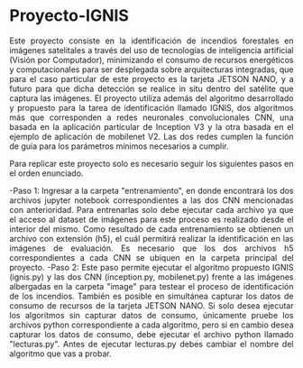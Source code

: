 # Proyecto-IGNIS
<div align = "justify">Este proyecto consiste en la identificación de incendios forestales en imágenes satelitales a través del uso de tecnologías de inteligencia artificial (Visión por Computador), minimizando el consumo de recursos energéticos y computacionales para ser desplegada sobre arquitecturas integradas, que para el caso particular de este proyecto es la tarjeta JETSON NANO, y a futuro para que dicha detección se realice in situ dentro del satélite que captura las imágenes.  El proyecto utiliza además del algoritmo desarrollado y propuesto para la tarea de identificación llamado IGNIS, dos algoritmos más que corresponden a redes neuronales convolucionales CNN, una basada en la aplicación particular de Inception V3 y la otra basada en el ejemplo de aplicación de mobilenet V2. Las dos redes cumplen la función de guía para los parámetros mínimos necesarios a cumplir.
  
Para replicar este proyecto solo es necesario seguir los siguientes pasos en el orden enunciado.
  
-Paso 1: Ingresar a la carpeta "entrenamiento", en donde encontrará los dos archivos jupyter notebook correspondientes a las dos CNN mencionadas con anterioridad.  Para entrenarlas solo debe ejecutar cada archivo ya que el acceso al dataset de imágenes para este proceso es realizado desde el interior del mismo.  Como resultado de cada entrenamiento se obtienen un archivo con extensión (h5), el cuál permitirá realizar la identificación en las imágenes de evaluación.  Es necesario que los dos archivos h5 correspondientes a cada CNN se ubiquen en la carpeta principal del proyecto.
-Paso 2: Este paso permite ejecutar el algoritmo propuesto IGNIS (ignis.py) y las dos CNN (inception.py, mobilenet.py) frente a las imágenes albergadas en la carpeta "image" para testear el proceso de identificación de los incendios.  También es posible en simultánea capturar los datos de consumo de recursos de la tarjeta JETSON NANO.  Si solo desea ejecutar los algoritmos sin capturar datos de consumo, únicamente pruebe los archivos python correspondiente a cada algoritmo, pero si en cambio desea capturar los datos de consumo, debe ejecutar el archivo python llamado "lecturas.py".  Antes de ejecutar lecturas.py debes cambiar el nombre del algoritmo que vas a probar.
